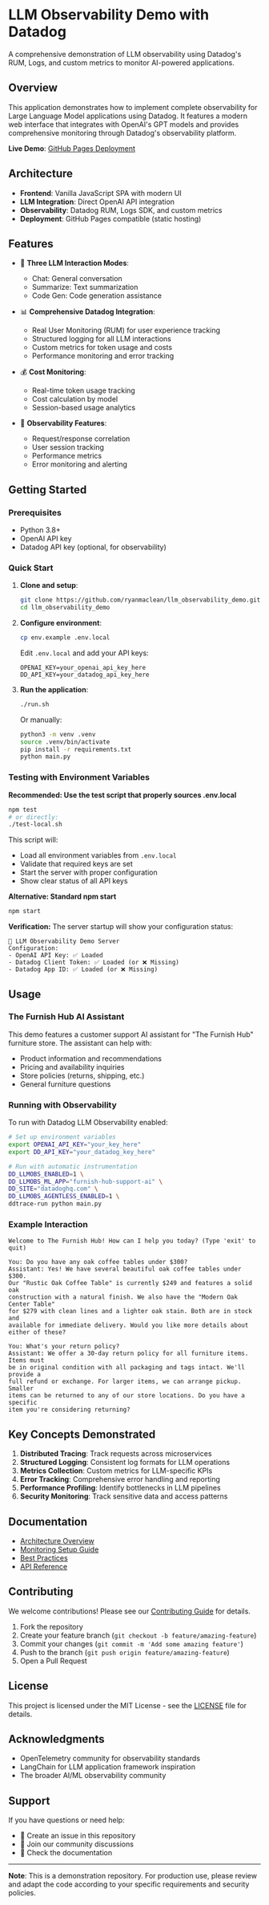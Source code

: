 # LLM Observability Demo with Datadog

A comprehensive demonstration of LLM observability using Datadog's RUM, Logs, and custom metrics to monitor AI-powered applications.

## Overview

This application demonstrates how to implement complete observability for Large Language Model applications using Datadog. It features a modern web interface that integrates with OpenAI's GPT models and provides comprehensive monitoring through Datadog's observability platform.

**Live Demo**: [GitHub Pages Deployment](https://your-username.github.io/llm_observability_demo)

## Architecture

- **Frontend**: Vanilla JavaScript SPA with modern UI
- **LLM Integration**: Direct OpenAI API integration
- **Observability**: Datadog RUM, Logs SDK, and custom metrics
- **Deployment**: GitHub Pages compatible (static hosting)

## Features

- 🤖 **Three LLM Interaction Modes**:
  - Chat: General conversation
  - Summarize: Text summarization
  - Code Gen: Code generation assistance

- 📊 **Comprehensive Datadog Integration**:
  - Real User Monitoring (RUM) for user experience tracking
  - Structured logging for all LLM interactions
  - Custom metrics for token usage and costs
  - Performance monitoring and error tracking

- 💰 **Cost Monitoring**:
  - Real-time token usage tracking
  - Cost calculation by model
  - Session-based usage analytics

- 🎯 **Observability Features**:
  - Request/response correlation
  - User session tracking
  - Performance metrics
  - Error monitoring and alerting

## Getting Started

### Prerequisites

- Python 3.8+
- OpenAI API key
- Datadog API key (optional, for observability)

### Quick Start

1. **Clone and setup**:
   ```bash
   git clone https://github.com/ryanmaclean/llm_observability_demo.git
   cd llm_observability_demo
   ```

2. **Configure environment**:
   ```bash
   cp env.example .env.local
   ```
   
   Edit `.env.local` and add your API keys:
   ```env
   OPENAI_KEY=your_openai_api_key_here
   DD_API_KEY=your_datadog_api_key_here
   ```

3. **Run the application**:
   ```bash
   ./run.sh
   ```
   
   Or manually:
   ```bash
   python3 -m venv .venv
   source .venv/bin/activate
   pip install -r requirements.txt
   python main.py
   ```

### Testing with Environment Variables

**Recommended: Use the test script that properly sources .env.local**
```bash
npm test
# or directly:
./test-local.sh
```

This script will:
- Load all environment variables from `.env.local`
- Validate that required keys are set
- Start the server with proper configuration
- Show clear status of all API keys

**Alternative: Standard npm start**
```bash
npm start
```

**Verification:**
The server startup will show your configuration status:
```
🚀 LLM Observability Demo Server
Configuration:
- OpenAI API Key: ✅ Loaded
- Datadog Client Token: ✅ Loaded (or ❌ Missing)
- Datadog App ID: ✅ Loaded (or ❌ Missing)
```

## Usage

### The Furnish Hub AI Assistant

This demo features a customer support AI assistant for "The Furnish Hub" furniture store. The assistant can help with:

- Product information and recommendations
- Pricing and availability inquiries  
- Store policies (returns, shipping, etc.)
- General furniture questions

### Running with Observability

To run with Datadog LLM Observability enabled:

```bash
# Set up environment variables
export OPENAI_API_KEY="your_key_here"
export DD_API_KEY="your_datadog_key_here"

# Run with automatic instrumentation
DD_LLMOBS_ENABLED=1 \
DD_LLMOBS_ML_APP="furnish-hub-support-ai" \
DD_SITE="datadoghq.com" \
DD_LLMOBS_AGENTLESS_ENABLED=1 \
ddtrace-run python main.py
```

### Example Interaction

```
Welcome to The Furnish Hub! How can I help you today? (Type 'exit' to quit)

You: Do you have any oak coffee tables under $300?
Assistant: Yes! We have several beautiful oak coffee tables under $300. 
Our "Rustic Oak Coffee Table" is currently $249 and features a solid oak 
construction with a natural finish. We also have the "Modern Oak Center Table" 
for $279 with clean lines and a lighter oak stain. Both are in stock and 
available for immediate delivery. Would you like more details about either of these?

You: What's your return policy?
Assistant: We offer a 30-day return policy for all furniture items. Items must 
be in original condition with all packaging and tags intact. We'll provide a 
full refund or exchange. For larger items, we can arrange pickup. Smaller 
items can be returned to any of our store locations. Do you have a specific 
item you're considering returning?
```

## Key Concepts Demonstrated

1. **Distributed Tracing**: Track requests across microservices
2. **Structured Logging**: Consistent log formats for LLM operations
3. **Metrics Collection**: Custom metrics for LLM-specific KPIs
4. **Error Tracking**: Comprehensive error handling and reporting
5. **Performance Profiling**: Identify bottlenecks in LLM pipelines
6. **Security Monitoring**: Track sensitive data and access patterns

## Documentation

- [Architecture Overview](docs/architecture.md)
- [Monitoring Setup Guide](docs/monitoring.md)
- [Best Practices](docs/best-practices.md)
- [API Reference](docs/api.md)

## Contributing

We welcome contributions! Please see our [Contributing Guide](CONTRIBUTING.md) for details.

1. Fork the repository
2. Create your feature branch (`git checkout -b feature/amazing-feature`)
3. Commit your changes (`git commit -m 'Add some amazing feature'`)
4. Push to the branch (`git push origin feature/amazing-feature`)
5. Open a Pull Request

## License

This project is licensed under the MIT License - see the [LICENSE](LICENSE) file for details.

## Acknowledgments

- OpenTelemetry community for observability standards
- LangChain for LLM application framework inspiration
- The broader AI/ML observability community

## Support

If you have questions or need help:

- 📧 Create an issue in this repository
- 💬 Join our community discussions
- 📖 Check the documentation

---

**Note**: This is a demonstration repository. For production use, please review and adapt the code according to your specific requirements and security policies.